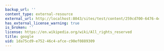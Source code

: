 ```yaml
---
backup_url: ''
content_type: external-resource
external_url: http://localhost:8043/sites/test/content/259cd700-6476-4e80-aa3c-b4bed25364fe/?ocw_resource_link_uuid=259cd700-6476-4e80-aa3c-b4bed25364fe&ocw_resource_link_suffix=
has_external_license_warning: true
is_broken: ''
license: https://en.wikipedia.org/wiki/All_rights_reserved
title: google
uid: 1da75cd9-e752-46c4-afce-c90ef0889309
---
```

